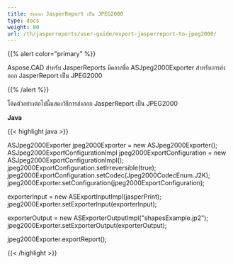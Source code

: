 ```yaml
---
title: ส่งออก JasperReport เป็น JPEG2000
type: docs
weight: 80
url: /th/jasperreports/user-guide/export-jasperreport-to-jpeg2000/
---
```


{{% alert color="primary" %}}

Aspose.CAD สำหรับ JasperReports มีคลาสชื่อ ASJpeg2000Exporter สำหรับการส่งออก JasperReport เป็น JPEG2000

{{% /alert %}}

โค้ดตัวอย่างต่อไปนี้แสดงวิธีการส่งออก JasperReport เป็น JPEG2000

**Java**

{{< highlight java >}}

ASJpeg2000Exporter jpeg2000Exporter = new ASJpeg2000Exporter();
ASJpeg2000ExportConfigurationImpl jpeg2000ExportConfiguration = new ASJpeg2000ExportConfigurationImpl();
jpeg2000ExportConfiguration.setIrreversible(true);
jpeg2000ExportConfiguration.setCodec(Jpeg2000CodecEnum.J2K);
jpeg2000Exporter.setConfiguration(jpeg2000ExportConfiguration);

exporterInput = new ASExportInputImpl(jasperPrint);
jpeg2000Exporter.setExporterInput(exporterInput);

exporterOutput = new ASExporterOutputImpl("shapesExample.jp2");
jpeg2000Exporter.setExporterOutput(exporterOutput);

jpeg2000Exporter.exportReport();

{{< /highlight >}}
